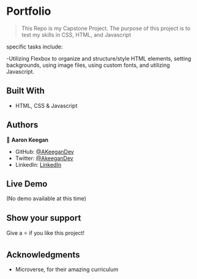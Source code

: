 # Portfolio

> This Repo is my Capstone Project. The purpose of this project is to test my skills in CSS, HTML, and Javascript

specific tasks include:

-Utilizing Flexbox to organize and structure/style HTML elements, setting backgrounds, using image files, using custom fonts, and utilizing Javascript.


## Built With

- HTML, CSS & Javascript





## Authors

👤 **Aaron Keegan**

- GitHub: [@AKeeganDev](https://github.com/AKeeganDev)
- Twitter: [@AkeeganDev](https://twitter.com/AkeeganDev)
- LinkedIn: [LinkedIn](https://linkedin.com/in/AKeeganDev)


## Live Demo

(No demo available at this time)

## Show your support

Give a ⭐️ if you like this project!

## Acknowledgments

- Microverse, for their amazing curriculum
